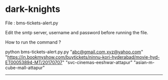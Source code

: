 # dark-knights

File : bms-tickets-alert.py

Edit the smtp server, username and password before running the file.

How to run the command ?

python bms-tickets-alert.py.py "abc@gmail.com,xyz@yahoo.com" "https://in.bookmyshow.com/buytickets/ninnu-kori-hyderabad/movie-hyd-ET00053894-MT/20170707" "svc-cinemas-eeshwar-attapur" "asian-m-cube-mall-attapur"

-------------------------------------------------------------------------------------------------------------------
